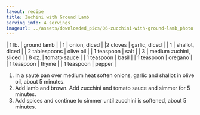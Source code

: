 ```yaml
---
layout: recipe
title: Zuchini with Ground Lamb
serving_info: 4 servings
imageurl: ../assets/downloaded_pics/06-zucchini-with-ground-lamb_photo.jpg
---
```

<!-- Ingredients -->

| 1 lb. | ground lamb |
| 1 | onion, diced |
|2 cloves | garlic, diced |
| 1 | shallot, diced |
| 2 tablespoons | olive oil |
| 1 teaspoon | salt |
| 3 | medium zuchini, sliced |
| 8 oz. | tomato sauce |
| 1 teaspoon | basil |
| 1 teaspoon | oregano |
| 1 teaspoon | thyme |
| 1 teaspoon | pepper |

<!-- split -->
<!-- Steps -->
1. In a sauté pan over medium heat soften onions, garlic and shallot in olive oil, about 5 minutes.
2. Add lamb and brown. Add zucchini and tomato sauce and simmer for 5 minutes.
3. Add spices and continue to simmer until zucchini is softened, about 5 minutes. 

